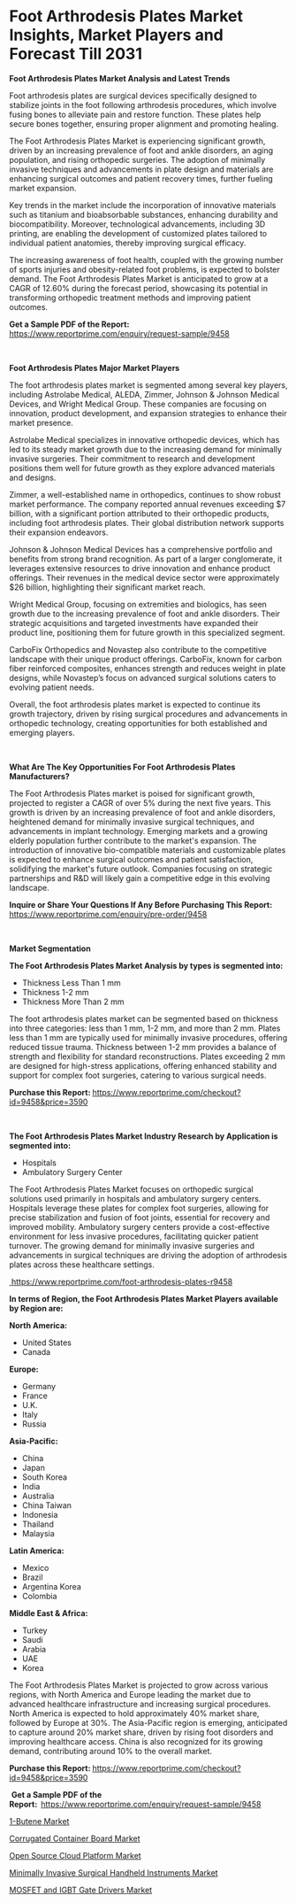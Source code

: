 <p><h1>Foot Arthrodesis Plates Market Insights, Market Players and Forecast Till 2031</h1></p><p><strong>Foot Arthrodesis Plates Market Analysis and Latest Trends</strong></p>
<p><p>Foot arthrodesis plates are surgical devices specifically designed to stabilize joints in the foot following arthrodesis procedures, which involve fusing bones to alleviate pain and restore function. These plates help secure bones together, ensuring proper alignment and promoting healing. </p><p>The Foot Arthrodesis Plates Market is experiencing significant growth, driven by an increasing prevalence of foot and ankle disorders, an aging population, and rising orthopedic surgeries. The adoption of minimally invasive techniques and advancements in plate design and materials are enhancing surgical outcomes and patient recovery times, further fueling market expansion.</p><p>Key trends in the market include the incorporation of innovative materials such as titanium and bioabsorbable substances, enhancing durability and biocompatibility. Moreover, technological advancements, including 3D printing, are enabling the development of customized plates tailored to individual patient anatomies, thereby improving surgical efficacy.</p><p>The increasing awareness of foot health, coupled with the growing number of sports injuries and obesity-related foot problems, is expected to bolster demand. The Foot Arthrodesis Plates Market is anticipated to grow at a CAGR of 12.60% during the forecast period, showcasing its potential in transforming orthopedic treatment methods and improving patient outcomes.</p></p>
<p><strong>Get a Sample PDF of the Report:&nbsp;</strong> <a href="https://www.reportprime.com/enquiry/request-sample/9458">https://www.reportprime.com/enquiry/request-sample/9458</a></p>
<p>&nbsp;</p>
<p><strong>Foot Arthrodesis Plates Major Market Players</strong></p>
<p><p>The foot arthrodesis plates market is segmented among several key players, including Astrolabe Medical, ALEDA, Zimmer, Johnson & Johnson Medical Devices, and Wright Medical Group. These companies are focusing on innovation, product development, and expansion strategies to enhance their market presence.</p><p>Astrolabe Medical specializes in innovative orthopedic devices, which has led to its steady market growth due to the increasing demand for minimally invasive surgeries. Their commitment to research and development positions them well for future growth as they explore advanced materials and designs.</p><p>Zimmer, a well-established name in orthopedics, continues to show robust market performance. The company reported annual revenues exceeding $7 billion, with a significant portion attributed to their orthopedic products, including foot arthrodesis plates. Their global distribution network supports their expansion endeavors.</p><p>Johnson & Johnson Medical Devices has a comprehensive portfolio and benefits from strong brand recognition. As part of a larger conglomerate, it leverages extensive resources to drive innovation and enhance product offerings. Their revenues in the medical device sector were approximately $26 billion, highlighting their significant market reach.</p><p>Wright Medical Group, focusing on extremities and biologics, has seen growth due to the increasing prevalence of foot and ankle disorders. Their strategic acquisitions and targeted investments have expanded their product line, positioning them for future growth in this specialized segment.</p><p>CarboFix Orthopedics and Novastep also contribute to the competitive landscape with their unique product offerings. CarboFix, known for carbon fiber reinforced composites, enhances strength and reduces weight in plate designs, while Novastep’s focus on advanced surgical solutions caters to evolving patient needs.</p><p>Overall, the foot arthrodesis plates market is expected to continue its growth trajectory, driven by rising surgical procedures and advancements in orthopedic technology, creating opportunities for both established and emerging players.</p></p>
<p>&nbsp;</p>
<p><strong>What Are The Key Opportunities For Foot Arthrodesis Plates Manufacturers?</strong></p>
<p><p>The Foot Arthrodesis Plates market is poised for significant growth, projected to register a CAGR of over 5% during the next five years. This growth is driven by an increasing prevalence of foot and ankle disorders, heightened demand for minimally invasive surgical techniques, and advancements in implant technology. Emerging markets and a growing elderly population further contribute to the market's expansion. The introduction of innovative bio-compatible materials and customizable plates is expected to enhance surgical outcomes and patient satisfaction, solidifying the market's future outlook. Companies focusing on strategic partnerships and R&D will likely gain a competitive edge in this evolving landscape.</p></p>
<p><strong>Inquire or Share Your Questions If Any Before Purchasing This Report:</strong> <a href="https://www.reportprime.com/enquiry/pre-order/9458">https://www.reportprime.com/enquiry/pre-order/9458</a></p>
<p>&nbsp;</p>
<p><strong>Market Segmentation</strong></p>
<p><strong>The Foot Arthrodesis Plates Market Analysis by types is segmented into:</strong></p>
<p><ul><li>Thickness Less Than 1 mm</li><li>Thickness 1-2 mm</li><li>Thickness More Than 2 mm</li></ul></p>
<p><p>The foot arthrodesis plates market can be segmented based on thickness into three categories: less than 1 mm, 1-2 mm, and more than 2 mm. Plates less than 1 mm are typically used for minimally invasive procedures, offering reduced tissue trauma. Thickness between 1-2 mm provides a balance of strength and flexibility for standard reconstructions. Plates exceeding 2 mm are designed for high-stress applications, offering enhanced stability and support for complex foot surgeries, catering to various surgical needs.</p></p>
<p><strong>Purchase this Report:&nbsp;</strong><a href="https://www.reportprime.com/checkout?id=9458&price=3590">https://www.reportprime.com/checkout?id=9458&price=3590</a></p>
<p>&nbsp;</p>
<p><strong>The Foot Arthrodesis Plates Market Industry Research by Application is segmented into:</strong></p>
<p><ul><li>Hospitals</li><li>Ambulatory Surgery Center</li></ul></p>
<p><p>The Foot Arthrodesis Plates Market focuses on orthopedic surgical solutions used primarily in hospitals and ambulatory surgery centers. Hospitals leverage these plates for complex foot surgeries, allowing for precise stabilization and fusion of foot joints, essential for recovery and improved mobility. Ambulatory surgery centers provide a cost-effective environment for less invasive procedures, facilitating quicker patient turnover. The growing demand for minimally invasive surgeries and advancements in surgical techniques are driving the adoption of arthrodesis plates across these healthcare settings.</p></p>
<p><a href="https://www.reportprime.com/foot-arthrodesis-plates-r9458">&nbsp;https://www.reportprime.com/foot-arthrodesis-plates-r9458</a></p>
<p><strong>In terms of Region, the Foot Arthrodesis Plates Market Players available by Region are:</strong></p>
<p>
    <p> <strong> North America: </strong>
        <ul>
            <li>United States</li>
            <li>Canada</li>
        </ul>
        </p> 
    <p> <strong> Europe: </strong>
        <ul>
            <li>Germany</li>
            <li>France</li>
            <li>U.K.</li>
            <li>Italy</li>
            <li>Russia</li>
        </ul>
        </p> 
    <p> <strong> Asia-Pacific: </strong>
        <ul>
            <li>China</li>
            <li>Japan</li>
            <li>South Korea</li>
            <li>India</li>
            <li>Australia</li>
            <li>China Taiwan</li>
            <li>Indonesia</li>
            <li>Thailand</li>
            <li>Malaysia</li>
        </ul>
        </p> 
    <p> <strong> Latin America: </strong>
        <ul>
            <li>Mexico</li>
            <li>Brazil</li>
            <li>Argentina Korea</li>
            <li>Colombia</li>
        </ul>
        </p> 
    <p> <strong> Middle East & Africa: </strong>
        <ul>
            <li>Turkey</li>
            <li>Saudi</li>
            <li>Arabia</li>
            <li>UAE</li>
            <li>Korea</li>
        </ul>
    </p>
    </p>
<p><p>The Foot Arthrodesis Plates Market is projected to grow across various regions, with North America and Europe leading the market due to advanced healthcare infrastructure and increasing surgical procedures. North America is expected to hold approximately 40% market share, followed by Europe at 30%. The Asia-Pacific region is emerging, anticipated to capture around 20% market share, driven by rising foot disorders and improving healthcare access. China is also recognized for its growing demand, contributing around 10% to the overall market.</p></p>
<p><strong>Purchase this Report: </strong><a href="https://www.reportprime.com/checkout?id=9458&price=3590">https://www.reportprime.com/checkout?id=9458&price=3590</a></p>
<p>&nbsp;<strong>Get a Sample PDF of the Report:&nbsp;&nbsp;</strong><a href="https://www.reportprime.com/enquiry/request-sample/9458">https://www.reportprime.com/enquiry/request-sample/9458</a></p>
<p><strong></strong></p>
<p><p><a href="https://medium.com/@trameciabutler45/the-1-butene-market-prioritizes-cost-control-and-efficiency-enhancement-6e8c1813aa9b">1-Butene Market</a></p><p><a href="https://issuu.com/reportprime-2/docs/corrugated-container-board-market-s_9b3838eca6cf91">Corrugated Container Board Market</a></p><p><a href="https://www.linkedin.com/pulse/open-source-cloud-platform-market-evolution-global-trends-regional-elcee?trackingId=GUiPOWRZTWqDXsn6gZbYdQ%3D%3D">Open Source Cloud Platform Market</a></p><p><a href="https://github.com/NarcisoFerry/Market-Research-Report-List-1/blob/main/minimally-invasive-surgical-handheld-instruments-market.md">Minimally Invasive Surgical Handheld Instruments Market</a></p><p><a href="https://medium.com/@trameciabutler45/the-mosfet-and-igbt-gate-drivers-market-insights-report-offers-an-in-depth-and-thorough-analysis-b104aaafd123">MOSFET and IGBT Gate Drivers Market</a></p></p>